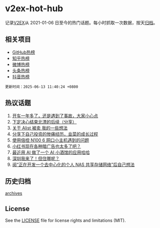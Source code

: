 # v2ex-hot-hub

 记录[V2EX](https://www.v2ex.com/)从 2021-01-06 日至今的热门话题。每小时抓取一次数据，按天[归档](archives)。
 
 ## 相关项目

- [GitHub热榜](https://github.com/it985/github-hot-hub)
- [知乎热榜](https://github.com/it985/zhihu-hot-hub)
- [微博热榜](https://github.com/it985/weibo-hot-hub)
- [头条热榜](https://github.com/it985/toutiao-hot-hub)
- [抖音热榜](https://github.com/it985/douyin-hot-hub)


 `更新时间：2025-06-13 11:40:24 +0800`

## 热议话题

1. [开车一年多了，还是遇到了事故，大家小心点](https://www.v2ex.com/t/1138192)
1. [下定决心结束北漂的后续（分享）](https://www.v2ex.com/t/1138278)
1. [关于 Alist 被卖 我的一些想法](https://www.v2ex.com/t/1138250)
1. [分享下自己投资的惨痛经历，韭菜的成长过程](https://www.v2ex.com/t/1138195)
1. [使用倍控 N100 6 网口小主机遇到的问题](https://www.v2ex.com/t/1138283)
1. [小红书现在各种暗广告也太多了吧？](https://www.v2ex.com/t/1138160)
1. [最近用 AI 做了一个 AI 小酒馆的应用哈哈](https://www.v2ex.com/t/1138170)
1. [深圳我来了！但住哪呢？](https://www.v2ex.com/t/1138127)
1. [阅“正在开发一个去中心化的个人 NAS 共享存储网络”后自己想法](https://www.v2ex.com/t/1138175)

## 历史归档

[archives](archives)

## License

See the [LICENSE](LICENSE) file for license rights and limitations (MIT).
